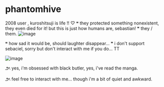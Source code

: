 # phantomhive
2008 user , kuroshitsuji is life !! ♡
❝ they protected something nonexistent, they even died for it! but this is just how humans are, sebastian! ❞ they / them.
![image](https://github.com/user-attachments/assets/7049d8ce-9e77-4d34-a677-1ffee7406643)


❝ how sad it would be, should laughter disappear... ❞ i don't support sebaciel, sorry but don't interact with me if you do... TT
 
![image](https://github.com/user-attachments/assets/d5209f01-9aad-47ef-a228-ad784b3564c3)
 
౨ৎ yes, i'm obsessed with black butler, yes, i've read the manga.
 
౨ৎ feel free to interact with me... though i'm a bit of quiet and awkward.
